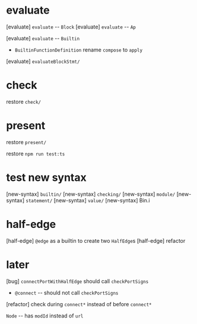 # evaluate

[evaluate] `evaluate` -- `Block`
[evaluate] `evaluate` -- `Ap`

[evaluate] `evaluate` -- `Builtin`

- `BuiltinFunctionDefinition` rename `compose` to `apply`

[evaluate] `evaluateBlockStmt/`

# check

restore `check/`

# present

restore `present/`

restore `npm run test:ts`

# test new syntax

[new-syntax] `builtin/`
[new-syntax] `checking/`
[new-syntax] `module/`
[new-syntax] `statement/`
[new-syntax] `value/`
[new-syntax] Bin.i

# half-edge

[half-edge] `@edge` as a builtin to create two `HalfEdge`s
[half-edge] refactor

# later

[bug] `connectPortWithHalfEdge` should call `checkPortSigns`

- `@connect` -- should not call `checkPortSigns`

[refactor] check during `connect*` instead of before `connect*`

`Node` -- has `modId` instead of `url`
